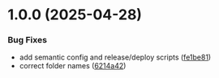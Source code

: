 # 1.0.0 (2025-04-28)


### Bug Fixes

* add semantic config and release/deploy scripts ([fe1be81](https://github.com/Kurrawong/cgi-prezui/commit/fe1be818191bf7cf7690a9b5fcf6344505cf4426))
* correct folder names ([6214a42](https://github.com/Kurrawong/cgi-prezui/commit/6214a421524099764f367b37113764b0a7175c2b))
